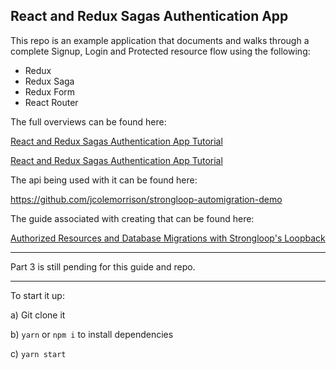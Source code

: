 ## React and Redux Sagas Authentication App

This repo is an example application that documents and walks through a complete Signup, Login and Protected resource flow using the following:

- Redux
- Redux Saga
- Redux Form
- React Router

The full overviews can be found here:

[React and Redux Sagas Authentication App Tutorial](http://start.jcolemorrison.com/react-redux-sagas-authentication-tutorial)

[React and Redux Sagas Authentication App Tutorial](http://start.jcolemorrison.com/react-redux-sagas-authentication-tutorial-part-2)

The api being used with it can be found here:

https://github.com/jcolemorrison/strongloop-automigration-demo

The guide associated with creating that can be found here:

[Authorized Resources and Database Migrations with Strongloop's Loopback](http://start.jcolemorrison.com/authorized-resources-and-database-migrations-with-strongloops-loopback/)

---

Part 3 is still pending for this guide and repo.

---

To start it up:

a) Git clone it

b) `yarn` or `npm i` to install dependencies

c) `yarn start`


